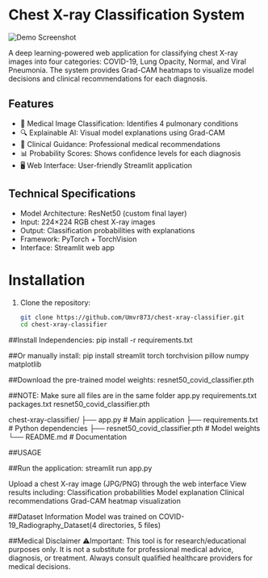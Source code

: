 # Chest X-ray Classification System

![Demo Screenshot](demo_screenshot.png) <!-- Add a screenshot later -->

A deep learning-powered web application for classifying chest X-ray images into four categories: COVID-19, Lung Opacity, Normal, and Viral Pneumonia. The system provides Grad-CAM heatmaps to visualize model decisions and clinical recommendations for each diagnosis.

## Features

- 🏥 Medical Image Classification: Identifies 4 pulmonary conditions
- 🔍 Explainable AI: Visual model explanations using Grad-CAM
- 🚨 Clinical Guidance: Professional medical recommendations
- 📊 Probability Scores: Shows confidence levels for each diagnosis
- 🖥️ Web Interface: User-friendly Streamlit application

## Technical Specifications

- Model Architecture: ResNet50 (custom final layer)
- Input: 224×224 RGB chest X-ray images
- Output: Classification probabilities with explanations
- Framework: PyTorch + TorchVision
- Interface: Streamlit web app

# Installation

1. Clone the repository:
   ```bash
   git clone https://github.com/Umvr873/chest-xray-classifier.git
   cd chest-xray-classifier

##Install Independencies:
pip install -r requirements.txt

##Or manually install:
pip install streamlit torch torchvision pillow numpy matplotlib

##Download the pre-trained model weights:
resnet50_covid_classifier.pth

##NOTE:
Make sure all files are in the same folder
app.py
requirements.txt
packages.txt
resnet50_covid_classifier.pth

chest-xray-classifier/
├── app.py                 # Main application
├── requirements.txt       # Python dependencies
├── resnet50_covid_classifier.pth  # Model weights
└── README.md             # Documentation

##USAGE

##Run the application:
streamlit run app.py

Upload a chest X-ray image (JPG/PNG) through the web interface
View results including:
Classification probabilities
Model explanation
Clinical recommendations
Grad-CAM heatmap visualization

##Dataset Information
Model was trained on COVID-19_Radiography_Dataset(4 directories, 5 files)

##Medical Disclaimer
⚠️Important: This tool is for research/educational purposes only. It is not a substitute for professional medical advice, diagnosis, or treatment. Always consult qualified healthcare providers for medical decisions.







